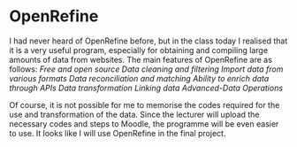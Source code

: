 # OpenRefine 
I had never heard of OpenRefine before, but in the class today I realised that it is a very useful program, especially for obtaining and compiling large amounts of data from websites. The main features of OpenRefine are as follows:
_Free and open source
Data cleaning and filtering
Import data from various formats
Data reconciliation and matching
Ability to enrich data through APIs
Data transformation
Linking data
Advanced-Data Operations_

Of course, it is not possible for me to memorise the codes required for the use and transformation of the data. Since the lecturer will upload the necessary codes and steps to Moodle, the programme will be even easier to use. It looks like I will use OpenRefine in the final project.